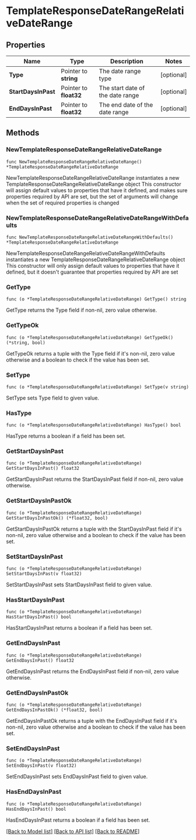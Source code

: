 # TemplateResponseDateRangeRelativeDateRange

## Properties

Name | Type | Description | Notes
------------ | ------------- | ------------- | -------------
**Type** | Pointer to **string** | The date range type | [optional] 
**StartDaysInPast** | Pointer to **float32** | The start date of the date range | [optional] 
**EndDaysInPast** | Pointer to **float32** | The end date of the date range | [optional] 

## Methods

### NewTemplateResponseDateRangeRelativeDateRange

`func NewTemplateResponseDateRangeRelativeDateRange() *TemplateResponseDateRangeRelativeDateRange`

NewTemplateResponseDateRangeRelativeDateRange instantiates a new TemplateResponseDateRangeRelativeDateRange object
This constructor will assign default values to properties that have it defined,
and makes sure properties required by API are set, but the set of arguments
will change when the set of required properties is changed

### NewTemplateResponseDateRangeRelativeDateRangeWithDefaults

`func NewTemplateResponseDateRangeRelativeDateRangeWithDefaults() *TemplateResponseDateRangeRelativeDateRange`

NewTemplateResponseDateRangeRelativeDateRangeWithDefaults instantiates a new TemplateResponseDateRangeRelativeDateRange object
This constructor will only assign default values to properties that have it defined,
but it doesn't guarantee that properties required by API are set

### GetType

`func (o *TemplateResponseDateRangeRelativeDateRange) GetType() string`

GetType returns the Type field if non-nil, zero value otherwise.

### GetTypeOk

`func (o *TemplateResponseDateRangeRelativeDateRange) GetTypeOk() (*string, bool)`

GetTypeOk returns a tuple with the Type field if it's non-nil, zero value otherwise
and a boolean to check if the value has been set.

### SetType

`func (o *TemplateResponseDateRangeRelativeDateRange) SetType(v string)`

SetType sets Type field to given value.

### HasType

`func (o *TemplateResponseDateRangeRelativeDateRange) HasType() bool`

HasType returns a boolean if a field has been set.

### GetStartDaysInPast

`func (o *TemplateResponseDateRangeRelativeDateRange) GetStartDaysInPast() float32`

GetStartDaysInPast returns the StartDaysInPast field if non-nil, zero value otherwise.

### GetStartDaysInPastOk

`func (o *TemplateResponseDateRangeRelativeDateRange) GetStartDaysInPastOk() (*float32, bool)`

GetStartDaysInPastOk returns a tuple with the StartDaysInPast field if it's non-nil, zero value otherwise
and a boolean to check if the value has been set.

### SetStartDaysInPast

`func (o *TemplateResponseDateRangeRelativeDateRange) SetStartDaysInPast(v float32)`

SetStartDaysInPast sets StartDaysInPast field to given value.

### HasStartDaysInPast

`func (o *TemplateResponseDateRangeRelativeDateRange) HasStartDaysInPast() bool`

HasStartDaysInPast returns a boolean if a field has been set.

### GetEndDaysInPast

`func (o *TemplateResponseDateRangeRelativeDateRange) GetEndDaysInPast() float32`

GetEndDaysInPast returns the EndDaysInPast field if non-nil, zero value otherwise.

### GetEndDaysInPastOk

`func (o *TemplateResponseDateRangeRelativeDateRange) GetEndDaysInPastOk() (*float32, bool)`

GetEndDaysInPastOk returns a tuple with the EndDaysInPast field if it's non-nil, zero value otherwise
and a boolean to check if the value has been set.

### SetEndDaysInPast

`func (o *TemplateResponseDateRangeRelativeDateRange) SetEndDaysInPast(v float32)`

SetEndDaysInPast sets EndDaysInPast field to given value.

### HasEndDaysInPast

`func (o *TemplateResponseDateRangeRelativeDateRange) HasEndDaysInPast() bool`

HasEndDaysInPast returns a boolean if a field has been set.


[[Back to Model list]](../README.md#documentation-for-models) [[Back to API list]](../README.md#documentation-for-api-endpoints) [[Back to README]](../README.md)


